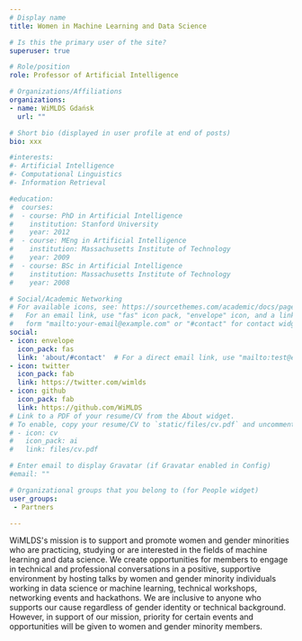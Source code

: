 ```yaml
---
# Display name
title: Women in Machine Learning and Data Science

# Is this the primary user of the site?
superuser: true

# Role/position
role: Professor of Artificial Intelligence

# Organizations/Affiliations
organizations:
- name: WiMLDS Gdańsk
  url: ""

# Short bio (displayed in user profile at end of posts)
bio: xxx

#interests:
#- Artificial Intelligence
#- Computational Linguistics
#- Information Retrieval

#education:
#  courses:
#  - course: PhD in Artificial Intelligence
#    institution: Stanford University
#    year: 2012
#  - course: MEng in Artificial Intelligence
#    institution: Massachusetts Institute of Technology
#    year: 2009
#  - course: BSc in Artificial Intelligence
#    institution: Massachusetts Institute of Technology
#    year: 2008

# Social/Academic Networking
# For available icons, see: https://sourcethemes.com/academic/docs/page-builder/#icons
#   For an email link, use "fas" icon pack, "envelope" icon, and a link in the
#   form "mailto:your-email@example.com" or "#contact" for contact widget.
social:
- icon: envelope
  icon_pack: fas
  link: 'about/#contact'  # For a direct email link, use "mailto:test@example.org".
- icon: twitter
  icon_pack: fab
  link: https://twitter.com/wimlds
- icon: github
  icon_pack: fab
  link: https://github.com/WiMLDS
# Link to a PDF of your resume/CV from the About widget.
# To enable, copy your resume/CV to `static/files/cv.pdf` and uncomment the lines below.
# - icon: cv
#   icon_pack: ai
#   link: files/cv.pdf

# Enter email to display Gravatar (if Gravatar enabled in Config)
#email: ""

# Organizational groups that you belong to (for People widget)
user_groups:
 - Partners

---
```


WiMLDS's mission is to support and promote women and gender minorities who are practicing, studying or are interested in the fields of machine learning and data science. We create opportunities for members to engage in technical and professional conversations in a positive, supportive environment by hosting talks by women and gender minority individuals working in data science or machine learning, technical workshops, networking events and hackathons. We are inclusive to anyone who supports our cause regardless of gender identity or technical background. However, in support of our mission, priority for certain events and opportunities will be given to women and gender minority members.
